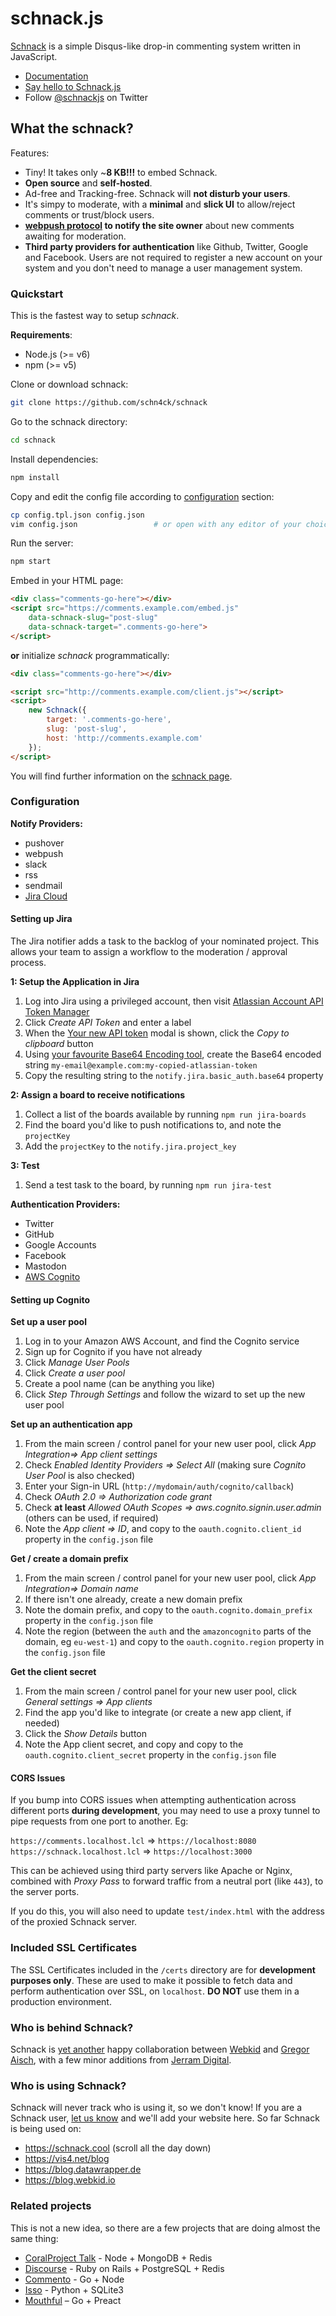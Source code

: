 # schnack.js

[Schnack](https://dict.leo.org/englisch-deutsch/schnack) is a simple Disqus-like drop-in commenting system written in JavaScript.

* [Documentation](https://schnack.cool/)
* [Say hello to Schnack.js](https://www.vis4.net/blog/2017/10/hello-schnack/)
* Follow [@schnackjs](https://twitter.com/schnackjs) on Twitter

## What the schnack?

Features:
- Tiny! It takes only ~**8 KB!!!** to embed Schnack.
- **Open source** and **self-hosted**.
- Ad-free and Tracking-free. Schnack will **not disturb your users**.
- It's simpy to moderate, with a **minimal** and **slick UI** to allow/reject comments or trust/block users.
- **[webpush protocol](https://tools.ietf.org/html/draft-ietf-webpush-protocol-12) to notify the site owner** about new comments awaiting for moderation.
- **Third party providers for authentication** like Github, Twitter, Google and Facebook. Users are not required to register a new account on your system and you don't need to manage a user management system.

### Quickstart

This is the fastest way to setup *schnack*.

**Requirements**:
- Node.js (>= v6)
- npm (>= v5)

Clone or download schnack:

```bash
git clone https://github.com/schn4ck/schnack
```

Go to the schnack directory:
```bash
cd schnack
```

Install dependencies:
```bash
npm install
```

Copy and edit the config file according to [configuration](https://schnack.cool/#configuration) section:

```bash
cp config.tpl.json config.json
vim config.json                 # or open with any editor of your choice
```

Run the server:
```bash
npm start
```

Embed in your HTML page:

```html
<div class="comments-go-here"></div>
<script src="https://comments.example.com/embed.js"
    data-schnack-slug="post-slug"
    data-schnack-target=".comments-go-here">
</script>
```

**or** initialize *schnack* programmatically:

```html
<div class="comments-go-here"></div>

<script src="http://comments.example.com/client.js"></script>
<script>
    new Schnack({
        target: '.comments-go-here',
        slug: 'post-slug',
        host: 'http://comments.example.com'
    });
</script>
```

You will find further information on the [schnack page](https://schnack.cool/).

### Configuration

**Notify Providers:**

* pushover
* webpush
* slack
* rss
* sendmail
* [Jira Cloud](https://developer.atlassian.com/cloud/jira/platform/rest/v3/)

#### Setting up Jira

The Jira notifier adds a task to the backlog of your nominated project. This allows your team to assign a workflow to the moderation / approval process.

**1: Setup the Application in Jira**

1. Log into Jira using a privileged account, then visit [Atlassian Account API Token Manager](https://id.atlassian.com/manage/api-tokens)
1. Click _Create API Token_ and enter a label
1. When the [Your new API token](https://confluence.atlassian.com/cloud/files/938839638/938839639/1/1507010022324/Screen+Shot+2017-09-25+at+5.09.09+pm.png) modal is shown, click the _Copy to clipboard_ button
1. Using [your favourite Base64 Encoding tool](https://www.base64decode.org/), create the Base64 encoded string `my-email@example.com:my-copied-atlassian-token`
1. Copy the resulting string to the `notify.jira.basic_auth.base64` property

**2: Assign a board to receive notifications**

1. Collect a list of the boards available by running `npm run jira-boards`
2. Find the board you'd like to push notifications to, and note the `projectKey`
3. Add the `projectKey` to the `notify.jira.project_key`

**3: Test**

1. Send a test task to the board, by running `npm run jira-test`


**Authentication Providers:**

* Twitter
* GitHub
* Google Accounts
* Facebook
* Mastodon
* [AWS Cognito](https://aws.amazon.com/cognito/)

#### Setting up Cognito

**Set up a user pool**

1. Log in to your Amazon AWS Account, and find the Cognito service
1. Sign up for Cognito if you have not already
1. Click _Manage User Pools_
1. Click _Create a user pool_
1. Create a pool name (can be anything you like)
1. Click _Step Through Settings_ and follow the wizard to set up the new user pool

**Set up an authentication app**

1. From the main  screen / control panel for your new user pool, click _App Integration=> App client settings_
1. Check _Enabled Identity Providers => Select All_ (making sure _Cognito User Pool_ is also checked)
1. Enter your Sign-in URL (`http://mydomain/auth/cognito/callback`)
1. Check _OAuth 2.0 => Authorization code grant_
1. Check **at least** _Allowed OAuth Scopes => aws.cognito.signin.user.admin_ (others can be used, if required)
1. Note the _App client => ID_, and copy to the `oauth.cognito.client_id` property in the `config.json` file

**Get / create a domain prefix**

1. From the main  screen / control panel for your new user pool, click _App Integration=> Domain name_
1. If there isn't one already, create a new domain prefix
1. Note the domain prefix, and copy to the `oauth.cognito.domain_prefix` property in the `config.json` file
1. Note the region (between the `auth` and the `amazoncognito` parts of the domain, eg `eu-west-1`) and copy to the `oauth.cognito.region` property in the `config.json` file

**Get the client secret**

1. From the main  screen / control panel for your new user pool, click _General settings => App clients_
1. Find the app you'd like to integrate (or create a new app client, if needed)
1. Click the _Show Details_ button
1. Note the App client secret, and copy and copy to the `oauth.cognito.client_secret` property in the `config.json` file

#### CORS Issues

If you bump into CORS issues when attempting authentication across different ports **during development**, you may need to use a proxy tunnel to pipe requests from one port to another. Eg:

`https://comments.localhost.lcl` => `https://localhost:8080`
`https://schnack.localhost.lcl` => `https://localhost:3000`

This can be achieved using third party servers like Apache or Nginx, combined with _Proxy Pass_ to forward traffic from a neutral port (like `443`), to the server ports.

If you do this, you will also need to update `test/index.html` with the address of the proxied Schnack server.

### Included SSL Certificates

The SSL Certificates included in the `/certs` directory are for **development purposes only**. These are used to make it possible to fetch data and perform authentication over SSL, on `localhost`. **DO NOT** use them in a production environment. 

### Who is behind Schnack?

Schnack is [yet another](https://github.com/gka/canvid/) happy collaboration between [Webkid](https://webkid.io/) and [Gregor Aisch](https://www.vis4.net), with a few minor additions from [Jerram Digital](https://jerram.co.uk/).

### Who is using Schnack?

Schnack will never track who is using it, so we don't know! If you are a Schnack user, [let us know](https://twitter.com/schnackjs) and we'll add your website here. So far Schnack is being used on:

* https://schnack.cool (scroll all the day down)
* https://vis4.net/blog
* https://blog.datawrapper.de
* https://blog.webkid.io

### Related projects

This is not a new idea, so there are a few projects that are doing almost the same thing:

* [CoralProject Talk](https://github.com/coralproject/talk) - Node + MongoDB + Redis
* [Discourse](https://github.com/discourse/discourse) - Ruby on Rails + PostgreSQL + Redis
* [Commento](https://github.com/adtac/commento) - Go + Node
* [Isso](https://github.com/posativ/isso/) - Python + SQLite3
* [Mouthful](https://mouthful.dizzy.zone) – Go + Preact
